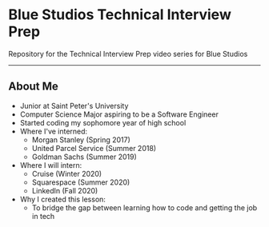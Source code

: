 # Blue Studios Technical Interview Prep

Repository for the Technical Interview Prep video series for Blue Studios

---

## About Me

- Junior at Saint Peter's University
- Computer Science Major aspiring to be a Software Engineer
- Started coding my sophomore year of high school
- Where I've interned: 
    - Morgan Stanley (Spring 2017)
    - United Parcel Service (Summer 2018)
    - Goldman Sachs (Summer 2019)
- Where I will intern:
    - Cruise (Winter 2020)
    - Squarespace (Summer 2020)
    - LinkedIn (Fall 2020)
- Why I created this lesson:
    - To bridge the gap between learning how to code and getting the job in tech